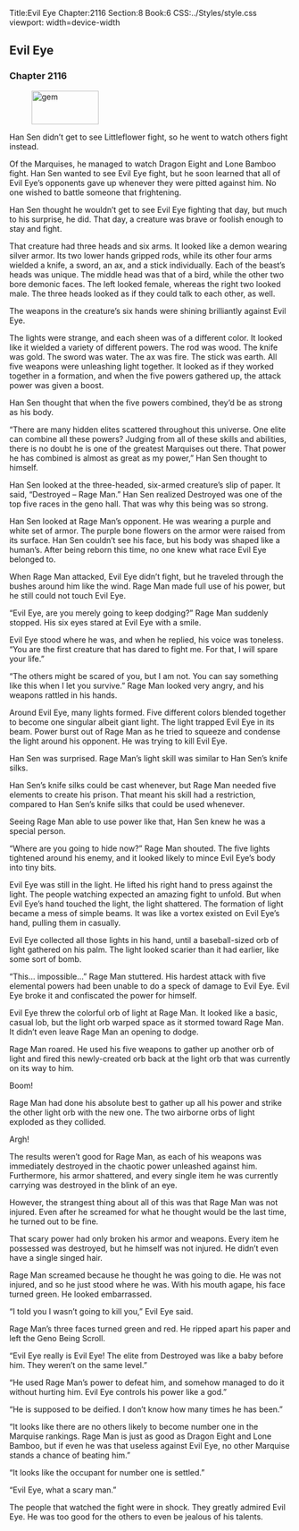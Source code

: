 Title:Evil Eye 
Chapter:2116 
Section:8 
Book:6 
CSS:../Styles/style.css 
viewport: width=device-width
  
## Evil Eye
### Chapter 2116 
<figure>
	<img src="../Images/gem.gif" alt="gem" id="gem" width="120" height="60" />
</figure>
  

  
  Han Sen didn’t get to see Littleflower fight, so he went to watch others fight instead.

Of the Marquises, he managed to watch Dragon Eight and Lone Bamboo fight. Han Sen wanted to see Evil Eye fight, but he soon learned that all of Evil Eye’s opponents gave up whenever they were pitted against him. No one wished to battle someone that frightening.

Han Sen thought he wouldn’t get to see Evil Eye fighting that day, but much to his surprise, he did. That day, a creature was brave or foolish enough to stay and fight.

That creature had three heads and six arms. It looked like a demon wearing silver armor. Its two lower hands gripped rods, while its other four arms wielded a knife, a sword, an ax, and a stick individually. Each of the beast’s heads was unique. The middle head was that of a bird, while the other two bore demonic faces. The left looked female, whereas the right two looked male. The three heads looked as if they could talk to each other, as well.

The weapons in the creature’s six hands were shining brilliantly against Evil Eye.

The lights were strange, and each sheen was of a different color. It looked like it wielded a variety of different powers. The rod was wood. The knife was gold. The sword was water. The ax was fire. The stick was earth. All five weapons were unleashing light together. It looked as if they worked together in a formation, and when the five powers gathered up, the attack power was given a boost.

Han Sen thought that when the five powers combined, they’d be as strong as his body.

“There are many hidden elites scattered throughout this universe. One elite can combine all these powers? Judging from all of these skills and abilities, there is no doubt he is one of the greatest Marquises out there. That power he has combined is almost as great as my power,” Han Sen thought to himself.

Han Sen looked at the three-headed, six-armed creature’s slip of paper. It said, “Destroyed – Rage Man.” Han Sen realized Destroyed was one of the top five races in the geno hall. That was why this being was so strong.

Han Sen looked at Rage Man’s opponent. He was wearing a purple and white set of armor. The purple bone flowers on the armor were raised from its surface. Han Sen couldn’t see his face, but his body was shaped like a human’s. After being reborn this time, no one knew what race Evil Eye belonged to.

When Rage Man attacked, Evil Eye didn’t fight, but he traveled through the bushes around him like the wind. Rage Man made full use of his power, but he still could not touch Evil Eye.

“Evil Eye, are you merely going to keep dodging?” Rage Man suddenly stopped. His six eyes stared at Evil Eye with a smile.

Evil Eye stood where he was, and when he replied, his voice was toneless. “You are the first creature that has dared to fight me. For that, I will spare your life.”

“The others might be scared of you, but I am not. You can say something like this when I let you survive.” Rage Man looked very angry, and his weapons rattled in his hands.

Around Evil Eye, many lights formed. Five different colors blended together to become one singular albeit giant light. The light trapped Evil Eye in its beam. Power burst out of Rage Man as he tried to squeeze and condense the light around his opponent. He was trying to kill Evil Eye.

Han Sen was surprised. Rage Man’s light skill was similar to Han Sen’s knife silks.

Han Sen’s knife silks could be cast whenever, but Rage Man needed five elements to create his prison. That meant his skill had a restriction, compared to Han Sen’s knife silks that could be used whenever.

Seeing Rage Man able to use power like that, Han Sen knew he was a special person.

“Where are you going to hide now?” Rage Man shouted. The five lights tightened around his enemy, and it looked likely to mince Evil Eye’s body into tiny bits.

Evil Eye was still in the light. He lifted his right hand to press against the light. The people watching expected an amazing fight to unfold. But when Evil Eye’s hand touched the light, the light shattered. The formation of light became a mess of simple beams. It was like a vortex existed on Evil Eye’s hand, pulling them in casually.

Evil Eye collected all those lights in his hand, until a baseball-sized orb of light gathered on his palm. The light looked scarier than it had earlier, like some sort of bomb.

“This… impossible…” Rage Man stuttered. His hardest attack with five elemental powers had been unable to do a speck of damage to Evil Eye. Evil Eye broke it and confiscated the power for himself.

Evil Eye threw the colorful orb of light at Rage Man. It looked like a basic, casual lob, but the light orb warped space as it stormed toward Rage Man. It didn’t even leave Rage Man an opening to dodge.

Rage Man roared. He used his five weapons to gather up another orb of light and fired this newly-created orb back at the light orb that was currently on its way to him.

Boom!

Rage Man had done his absolute best to gather up all his power and strike the other light orb with the new one. The two airborne orbs of light exploded as they collided.

Argh!

The results weren’t good for Rage Man, as each of his weapons was immediately destroyed in the chaotic power unleashed against him. Furthermore, his armor shattered, and every single item he was currently carrying was destroyed in the blink of an eye.

However, the strangest thing about all of this was that Rage Man was not injured. Even after he screamed for what he thought would be the last time, he turned out to be fine.

That scary power had only broken his armor and weapons. Every item he possessed was destroyed, but he himself was not injured. He didn’t even have a single singed hair.

Rage Man screamed because he thought he was going to die. He was not injured, and so he just stood where he was. With his mouth agape, his face turned green. He looked embarrassed.

“I told you I wasn’t going to kill you,” Evil Eye said.

Rage Man’s three faces turned green and red. He ripped apart his paper and left the Geno Being Scroll.

“Evil Eye really is Evil Eye! The elite from Destroyed was like a baby before him. They weren’t on the same level.”

“He used Rage Man’s power to defeat him, and somehow managed to do it without hurting him. Evil Eye controls his power like a god.”

“He is supposed to be deified. I don’t know how many times he has been.”

“It looks like there are no others likely to become number one in the Marquise rankings. Rage Man is just as good as Dragon Eight and Lone Bamboo, but if even he was that useless against Evil Eye, no other Marquise stands a chance of beating him.”

“It looks like the occupant for number one is settled.”

“Evil Eye, what a scary man.”

The people that watched the fight were in shock. They greatly admired Evil Eye. He was too good for the others to even be jealous of his talents.
